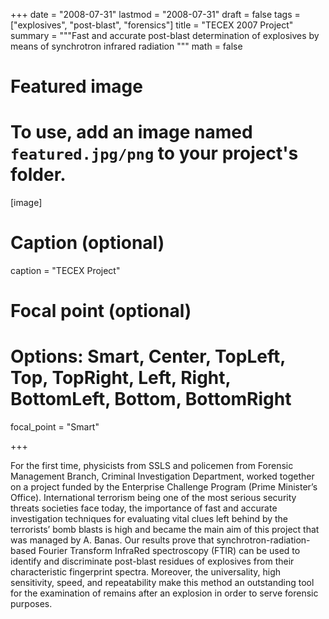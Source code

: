 +++
date = "2008-07-31"
lastmod = "2008-07-31"
draft = false
tags = ["explosives", "post-blast", "forensics"]
title = "TECEX 2007 Project"
summary = """Fast and accurate post-blast determination of explosives by means of synchrotron infrared radiation
"""
math = false

# Featured image
# To use, add an image named `featured.jpg/png` to your project's folder. 
[image]
  # Caption (optional)
  caption = "TECEX Project"
  
  # Focal point (optional)
  # Options: Smart, Center, TopLeft, Top, TopRight, Left, Right, BottomLeft, Bottom, BottomRight
  focal_point = "Smart"



+++

For the first time, physicists from SSLS and policemen from Forensic Management Branch, Criminal Investigation Department, worked together on a project funded by the Enterprise Challenge Program (Prime Minister’s Office). International terrorism being one of the most serious security threats societies face today, the importance of fast and accurate investigation techniques for evaluating vital clues left behind by the terrorists’ bomb blasts is high and became the main aim of this project that was managed by A. Banas.
Our results prove that synchrotron-radiation-based Fourier Transform InfraRed spectroscopy (FTIR) can be used to identify and discriminate post-blast residues of explosives from their characteristic fingerprint spectra. Moreover, the universality,  high  sensitivity,   speed,  and  repeatability make  this method  an outstanding  tool  for  the examination  of remains  after  an  explosion in order to serve forensic purposes.
